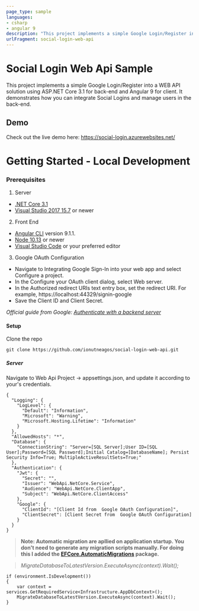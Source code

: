 ```yaml
---
page_type: sample
languages:
- csharp
- angular 9
description: "This project implements a simple Google Login/Register into a WEB API solution using ASP.NET Core 3.1 for back-end and Angular 9 for client."
urlFragment: social-login-web-api
---
```


# Social Login Web Api Sample

This project implements a simple Google Login/Register into a WEB API solution using ASP.NET Core 3.1 for back-end and Angular 9 for client. It demonstrates how you can integrate Social Logins and manage users in the back-end. 

## Demo
Check out the live demo here: https://social-login.azurewebsites.net/

# Getting Started - Local Development

### Prerequisites

1. Server
  * [.NET Core 3.1](https://dotnet.microsoft.com/download) 
  * [Visual Studio 2017 15.7](https://docs.microsoft.com/en-us/visualstudio/install/update-visual-studio) or newer
2. Front End
  * [Angular CLI](https://github.com/angular/angular-cli) version 9.1.1.
  * [Node 10.13](https://nodejs.org/en/download/) or newer
  * [Visual Studio Code](https://code.visualstudio.com/) or your preferred editor
3. Google OAuth Configuration 
  * Navigate to Integrating Google Sign-In into your web app and select Configure a project.
  * In the Configure your OAuth client dialog, select Web server.
  * In the Authorized redirect URIs text entry box, set the redirect URI. For example, https://localhost:44329/signin-google
  * Save the Client ID and Client Secret.

   _Official guide from Google: [Authenticate with a backend server](https://developers.google.com/identity/sign-in/web/backend-auth)_

#### Setup

Clone the repo
```
git clone https://github.com/ionutneagos/social-login-web-api.git
```

##### Server
Navigate to Web Api Project -> appsettings.json, and update it according to your's credentials.
```
{
  "Logging": {
    "LogLevel": {
      "Default": "Information",
      "Microsoft": "Warning",
      "Microsoft.Hosting.Lifetime": "Information"
    }
  },
  "AllowedHosts": "*",
  "Database": {
    "ConnectionString": "Server=[SQL Server];User ID=[SQL User];Password=[SQL Password];Initial Catalog=[DatabaseName]; Persist Security Info=True; MultipleActiveResultSets=True;"
  },
  "Authentication": {
    "Jwt": {
      "Secret": "",
      "Issuer": "WebApi.NetCore.Service",
      "Audience": "WebApi.NetCore.ClientApp",
      "Subject": "WebApi.NetCore.ClientAccess"
    },
    "Google": {
      "ClientId": "[Client Id from  Google OAuth Configuration]",
      "ClientSecret": [Client Secret from  Google OAuth Configuration]
    }
  }
}
```

>**Note: Automatic migration are apllied on application startup. You don't need to generate any migration scripts manually. For doing this I added the [EFCore.AutomaticMigrations](https://www.nuget.org/packages/EFCore.AutomaticMigrations/) package.**


> *MigrateDatabaseToLatestVersion.ExecuteAsync(context).Wait();*
```
if (environment.IsDevelopment())
{
    var context = services.GetRequiredService<Infrastructure.AppDbContext>();
    MigrateDatabaseToLatestVersion.ExecuteAsync(context).Wait();
}
```
